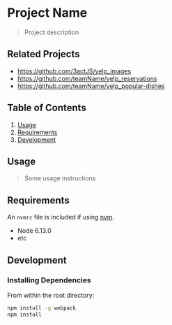 # Project Name

> Project description

## Related Projects

  - https://github.com/3actJS/yelp_images
  - https://github.com/teamName/yelp_reservations
  - https://github.com/teamName/yelp_popular-dishes

## Table of Contents

1. [Usage](#Usage)
1. [Requirements](#requirements)
1. [Development](#development)

## Usage

> Some usage instructions

## Requirements

An `nvmrc` file is included if using [nvm](https://github.com/creationix/nvm).

- Node 6.13.0
- etc

## Development

### Installing Dependencies

From within the root directory:

```sh
npm install -g webpack
npm install
```

